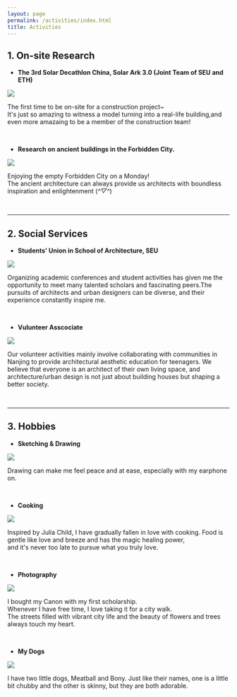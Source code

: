 ```yaml
---
layout: page
permalink: /activities/index.html
title: Activities
---
```

 
## 1. On-site Research 

- **The 3rd Solar Decathlon China, Solar Ark 3.0 (Joint Team of SEU and ETH)**

<img src="/images/1.png">

  The first time to be on-site for a construction project~<br> 
  It's just so amazing to witness a model turning into a real-life building,and even more amazaing to be a member of the construction team!

<br>

- **Research on ancient buildings in the Forbidden City.**

<img src="/images/2.png">

  Enjoying the empty Forbidden City on a Monday!<br>
  The ancient architecture can always provide us architects with boundless inspiration and enlightenment (*^▽^*)

<br>

---

## 2. Social Services

- **Students' Union in School of Architecture, SEU**

<img src="/images/3.png">

  Organizing academic conferences and student activities has given me the opportunity to meet many talented scholars and fascinating peers.The pursuits of architects and urban designers can be diverse, and their experience constantly inspire me.

<br>

- **Vulunteer Asscociate**

<img src="/images/4.png">

  Our volunteer activities mainly involve collaborating with communities in Nanjing to provide architectural aesthetic education for teenagers. We believe that everyone is an architect of their own living space, and architecture/urban design is not just about building houses but shaping a better society.

<br>

---

## 3. Hobbies

- **Sketching & Drawing**

<img src="/images/5.png">

  Drawing can make me feel peace and at ease, especially with my earphone on.

<br>

- **Cooking**

<img src="/images/6.png">

  Inspired by Julia Child, I have gradually fallen in love with cooking. 
  Food is gentle like love and breeze and has the magic healing power,<br> 
  and it's never too late to pursue what you truly love.

<br>

- **Photography**

<img src="/images/7.png"> 

  I bought my Canon with my first scholarship.<br>
  Whenever I have free time, I love taking it for a city walk. <br>
  The streets filled with vibrant city life and the beauty of flowers and trees always touch my heart.

<br>

- **My Dogs**

<img src="/images/8.png">  

  I have two little dogs, Meatball and Bony.
  Just like their names, one is a little bit chubby and the other is skinny, but they are both adorable.

<br>



